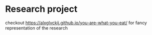 # Research project 
checkout https://alxglvckij.github.io/you-are-what-you-eat/ for fancy representation of the research

